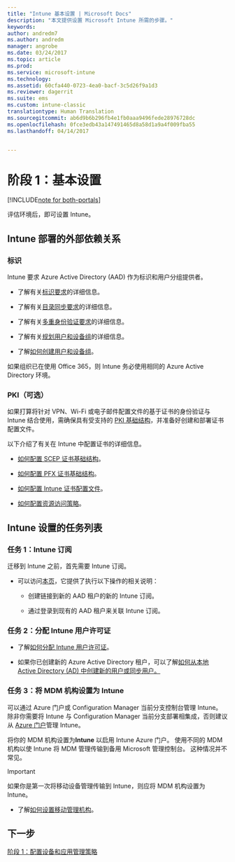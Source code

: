 ```yaml
---
title: "Intune 基本设置 | Microsoft Docs"
description: "本文提供设置 Microsoft Intune 所需的步骤。"
keywords: 
author: andredm7
ms.author: andredm
manager: angrobe
ms.date: 03/24/2017
ms.topic: article
ms.prod: 
ms.service: microsoft-intune
ms.technology: 
ms.assetid: 60cfa440-0723-4ea0-bacf-3c5d26f9a1d3
ms.reviewer: dagerrit
ms.suite: ems
ms.custom: intune-classic
translationtype: Human Translation
ms.sourcegitcommit: ab6d9b6b296fb4e1fb0aaa9496fede28976728dc
ms.openlocfilehash: 0fce3edb43a147491465d8a58d1a9a4f009fba55
ms.lasthandoff: 04/14/2017


---
```


# <a name="phase-1-basic-setup"></a>阶段 1：基本设置

[!INCLUDE[note for both-portals](../includes/note-for-both-portals.md)]

评估环境后，即可设置 Intune。

## <a name="external-dependencies-for-an-intune-deployment"></a>Intune 部署的外部依赖关系

### <a name="identity"></a>标识

Intune 要求 Azure Active Directory (AAD) 作为标识和用户分组提供者。

-   了解有关[标识要求](https://docs.microsoft.com/active-directory/active-directory-hybrid-identity-design-considerations-overview#design-considerations-overview)的详细信息。

-   了解有关[目录同步要求](https://docs.microsoft.com/active-directory/active-directory-hybrid-identity-design-considerations-directory-sync-requirements)的详细信息。

-   了解有关[多重身份验证要求](https://docs.microsoft.com/active-directory/active-directory-hybrid-identity-design-considerations-multifactor-auth-requirements)的详细信息。

-   了解有关[规划用户和设备组](https://docs.microsoft.com/intune/deploy-use/plan-your-user-and-device-groups)的详细信息。

-   了解[如何创建用户和设备组](https://docs.microsoft.com/intune/deploy-use/use-groups-to-manage-users-and-devices-with-microsoft-intune)。

如果组织已在使用 Office 365，则 Intune 务必使用相同的 Azure Active Directory 环境。

### <a name="pki-optional"></a>PKI（可选）

如果打算将针对 VPN、Wi-Fi 或电子邮件配置文件的基于证书的身份验证与 Intune 结合使用，需确保具有受支持的 [PKI 基础结构](https://docs.microsoft.com/intune/deploy-use/secure-resource-access-with-certificate-profiles)，并准备好创建和部署证书配置文件。

以下介绍了有关在 Intune 中配置证书的详细信息。

-   [如何配置 SCEP 证书基础结构](https://docs.microsoft.com/intune/deploy-use/configure-certificate-infrastructure-for-scep)。

-   [如何配置 PFX 证书基础结构](https://docs.microsoft.com/intune/deploy-use/configure-certificate-infrastructure-for-pfx)。

-   [如何配置 Intune 证书配置文件](file:///C:/intune/deploy-use/https://docs.microsoft.com/intune/deploy-use/configure-intune-certificate-profiles)。

-   [如何配置资源访问策略](https://docs.microsoft.com/intune/deploy-use/enable-access-to-company-resources-with-microsoft-intune)。

## <a name="task-list-for-an-intune-setup"></a>Intune 设置的任务列表

### <a name="task-1-intune-subscription"></a>任务 1：Intune 订阅

迁移到 Intune 之前，首先需要 Intune 订阅。

-   可以访问[本页](https://portal.office.com/Signup/Signup.aspx?OfferId=40BE278A-DFD1-470a-9EF7-9F2596EA7FF9&dl=INTUNE_A&ali=1#0)，它提供了执行以下操作的相关说明：

    -   创建链接到新的 AAD 租户的新的 Intune 订阅。

    -   通过登录到现有的 AAD 租户来关联 Intune 订阅。

### <a name="task-2-assign-intune-user-licenses"></a>任务 2：分配 Intune 用户许可证

-   了解[如何分配 Intune 用户许可证](https://docs.microsoft.com/intune/get-started/start-with-a-paid-subscription-to-microsoft-intune-step-4)。

-   如果你已创建新的 Azure Active Directory 租户，可以了解[如何从本地 Active Directory (AD) 中创建新的用户或同步用户。](https://docs.microsoft.com/azure/active-directory/connect/active-directory-aadconnect)

### <a name="task-3-set-your-mdm-authority-to-intune"></a>任务 3：将 MDM 机构设置为 Intune

可以通过 Azure 门户或 Configuration Manager 当前分支控制台管理 Intune。 除非你需要将 Intune 与 Configuration Manager 当前分支部署相集成，否则建议从 [Azure 门户](https://portal.azure.com)管理 Intune。

将你的 MDM 机构设置为**Intune** 以启用 Intune Azure 门户。 使用不同的 MDM 机构以使 Intune 将 MDM 管理传输到备用 Microsoft 管理控制台。 这种情况并不常见。

> [!IMPORTANT]
> 如果你是第一次将移动设备管理传输到 Intune，则应将 MDM 机构设置为 Intune。

-   了解[如何设置移动管理机构](https://docs.microsoft.com/intune/deploy-use/prerequisites-for-enrollment#step-2-set-mdm-authority)。

## <a name="next-step"></a>下一步

[阶段 1：配置设备和应用管理策略](https://docs.microsoft.com/intune/plan-design/migration-phase1-configure-device-and-app-management-policies)

